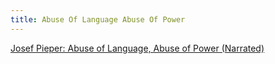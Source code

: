 ```yaml
---
title: Abuse Of Language Abuse Of Power
---
```


[Josef Pieper: Abuse of Language, Abuse of Power (Narrated)](https://www.youtube.com/watch?v=czrt_OPQms0)